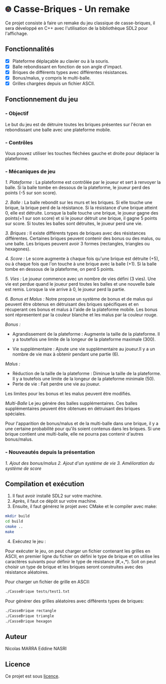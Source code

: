# <img src="assets/icon.png" alt="icon" width="4%"/> Casse-Briques - Un remake

Ce projet consiste à faire un remake du jeu classique de casse-briques, il sera développé en C++ avec l'utilisation de la bibliothèque SDL2 pour l'affichage.

## Fonctionnalités

- [x] Plateforme déplaçable au clavier ou à la souris.
- [x] Balle rebondissant en fonction de son angle d'impact.
- [x] Briques de différents types avec différentes résistances.
- [x] Bonus/malus, y compris le multi-balle.
- [x] Grilles chargées depuis un fichier ASCII.

## Fonctionnement du jeu

### - Objectif
Le but du jeu est de détruire toutes les briques présentes sur l'écran en rebondissant une balle avec une plateforme mobile.

### - Contrôles
Vous pouvez utiliser les touches fléchées gauche et droite pour déplacer la plateforme.

### - Mécaniques de jeu
*1. Plateforme :* La plateforme est contrôlée par le joueur et sert à renvoyer la balle. Si la balle tombe en dessous de la plateforme, le joueur perd des points (-5 sur son score).

*2. Balle :* La balle rebondit sur les murs et les briques. Si elle touche une brique, la brique perd de la résistance. Si la résistance d'une brique atteint 0, elle est détruite. Lorsque la balle touche une brique, le joueur gagne des points(+1 sur son score) et si le joueur détruit une brique, il gagne 5 points sur score. Si toutes les balles sont détruites, le joueur perd une vie.

*3. Briques :* Il existe différents types de briques avec des résistances différentes. Certaines briques peuvent contenir des bonus ou des malus, ou une balle. Les briques peuvent avoir 3 formes (rectangles, triangles ou hexagones).

*4. Score :* Le score augmente à chaque fois qu'une brique est détruite (+5), ou à chaque fois que l'on touche à une brique avec la balle (+1). Si la balle tombe en dessous de la plateforme, on perd 5 points.

*5. Vies :* Le joueur commence avec un nombre de vies défini (3 vies). Une vie est perdue quand le joueur perd toutes les balles et une nouvelle bale est remis. Lorsque la vie arrive à 0, le joueur perd la partie.

*6. Bonus et Malus :* 
Notre propose un système de bonus et de malus qui peuvent être obtenus en détruisant des briques spécifiques et en récuperant ces bonus et malus à l'aide de la plateforme mobile. Les bonus sont répresentent par la couleur blanche et les malus par la couleur rouge.

*Bonus :* 

- Agrandissement de la plateforme : Augmente la taille de la plateforme. Il y a toutefois une limite de la longeur de la plateforme maximale (300).

- Vie supplémentaire : Ajoute une vie supplémentaire au joueur.Il y a un nombre de vie max à obtenir pendant une partie (6).

*Malus :*

- Réduction de la taille de la plateforme : Diminue la taille de la plateforme. Il y a toutefois une limite de la longeur de la plateforme minimale (50).
- Perte de vie : Fait perdre une vie au joueur.

Les limites pour les bonus et les malus peuvent être modifiés.

*Multi-Balle*
Le jeu génére des balles supplémentaires. Ces balles supplémentaires peuvent être obtenues en détruisant des briques spéciales.

Pour l'apparition de bonus/malus et de la multi-balle dans une brique, il y a une certaine probabilité pour qu'ils soient contenus dans les briques. Si une brique contient une multi-balle, elle ne pourra pas contenir d'autres bonus/malus.

### - Nouveautés depuis la présentation 

*1. Ajout des bonus/malus* 
*2. Ajout d'un système de vie*
*3. Amélioration du système de score*

## Compilation et exécution

1. Il faut avoir installé SDL2 sur votre machine.
2. Après, il faut ce dépôt sur votre machine.
3. Ensuite, il faut générez le projet avec CMake et le compiler avec make:

```bash
mkdir build
cd build
cmake ..
make
```

4. Exécutez le jeu :

Pour exécuter le jeu, on peut charger un fichier contenant les grilles en ASCII, en premier ligne du fichier on défini le type de brique et on utilise les caractères suivants pour définir le type de résistance (#,+,*).
Soit on peut choisir un type de brique et les briques seront construites avec des résistance aléatoires.


Pour charger un fichier de grille en ASCII:
```bash
./CasseBrique tests/test1.txt
```

Pour générer des grilles aléatoires avec différents types de briques:
```bash
./CasseBrique rectangle 
./CasseBrique triangle 
./CasseBrique hexagon 
```

## Auteur

Nicolas MARRA
Eddine NASRI

## Licence

Ce projet est sous [licence](LICENSE).